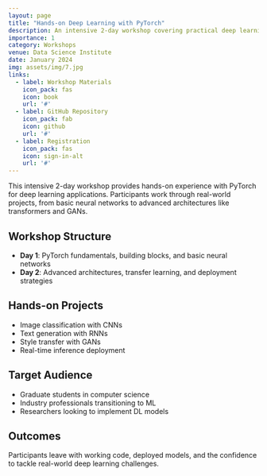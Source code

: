 ```yaml
---
layout: page
title: "Hands-on Deep Learning with PyTorch"
description: An intensive 2-day workshop covering practical deep learning implementation
importance: 1
category: Workshops
venue: Data Science Institute
date: January 2024
img: assets/img/7.jpg
links:
  - label: Workshop Materials
    icon_pack: fas
    icon: book
    url: '#'
  - label: GitHub Repository
    icon_pack: fab
    icon: github
    url: '#'
  - label: Registration
    icon_pack: fas
    icon: sign-in-alt
    url: '#'
---
```


This intensive 2-day workshop provides hands-on experience with PyTorch for deep learning applications. Participants work through real-world projects, from basic neural networks to advanced architectures like transformers and GANs.

## Workshop Structure
- **Day 1**: PyTorch fundamentals, building blocks, and basic neural networks
- **Day 2**: Advanced architectures, transfer learning, and deployment strategies

## Hands-on Projects
- Image classification with CNNs
- Text generation with RNNs
- Style transfer with GANs
- Real-time inference deployment

## Target Audience
- Graduate students in computer science
- Industry professionals transitioning to ML
- Researchers looking to implement DL models

## Outcomes
Participants leave with working code, deployed models, and the confidence to tackle real-world deep learning challenges. 